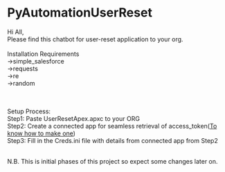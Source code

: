 # PyAutomationUserReset
Hi All,<br/>
Please find this chatbot for user-reset application to your org.
<br/><br/>
Installation Requirements
 <br/>->simple_salesforce
 <br/>->requests
 <br/>->re
 <br/>->random

<br/><br/>
Setup Process:<br/>Step1: Paste UserResetApex.apxc to your ORG
<br/>Step2: Create a connected app for seamless retrieval of access_token(<a href="https://help.salesforce.com/articleView?id=connected_app_create_basics.htm&type=5">To know how to make one</a>)
<br/>Step3: Fill in the Creds.ini file with details from connected app from Step2

<br/>
N.B. This is initial phases of this project so expect some changes later on.
